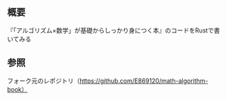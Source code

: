 ## 概要

『「アルゴリズム×数学」が基礎からしっかり身につく本』のコードをRustで書いてみる

## 参照

フォーク元のレポジトリ（https://github.com/E869120/math-algorithm-book）
